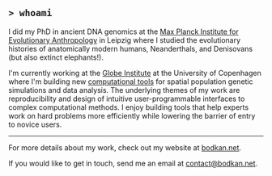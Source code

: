 ## `> whoami`

I did my PhD in ancient DNA genomics at the [Max Planck Institute for Evolutionary Anthropology](https://www.eva.mpg.de/genetics/index/) in Leipzig where I studied the evolutionary histories of anatomically modern humans, Neanderthals, and Denisovans (but also extinct elephants!).

I'm currently working at the [Globe Institute](https://globe.ku.dk) at the University of Copenhagen where I'm building new [computational tools](https://bodkan.net/software) for spatial population genetic simulations and data analysis. The underlying themes of my work are reproducibility and design of intuitive user-programmable interfaces to complex computational methods. I enjoy building tools that help experts work on hard problems more efficiently while lowering the barrier of entry to novice users.

---

For more details about my work, check out my website at [bodkan.net](https://bodkan.net).

If you would like to get in touch, send me an email at contact@bodkan.net.
